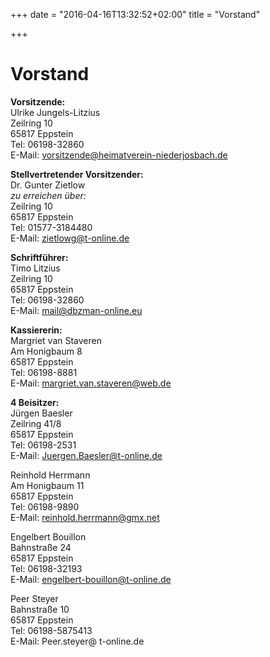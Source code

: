 +++
date = "2016-04-16T13:32:52+02:00"
title = "Vorstand"

+++

# Vorstand

**Vorsitzende:**  
Ulrike Jungels-Litzius  
Zeilring 10  
65817 Eppstein  
Tel: 06198-32860  
E-Mail: vorsitzende@heimatverein-niederjosbach.de  

**Stellvertretender Vorsitzender:**  
Dr. Gunter Zietlow  
*zu erreichen über:*  
Zeilring 10  
65817 Eppstein  
Tel: 01577-3184480  
E-Mail: zietlowg@t-online.de  

**Schriftführer:**  
Timo Litzius  
Zeilring 10  
65817 Eppstein  
Tel: 06198-32860   
E-Mail: mail@dbzman-online.eu  

**Kassiererin:**  
Margriet van Staveren  
Am Honigbaum 8  
65817 Eppstein  
Tel: 06198-8881  
E-Mail: margriet.van.staveren@web.de

**4 Beisitzer:**  
Jürgen Baesler  
Zeilring 41/8  
65817 Eppstein  
Tel: 06198-2531  
E-Mail: Juergen.Baesler@t-online.de  

Reinhold Herrmann  
Am Honigbaum 11  
65817 Eppstein  
Tel: 06198-9890  
E-Mail: reinhold.herrmann@gmx.net

Engelbert Bouillon  
Bahnstraße 24  
65817 Eppstein  
Tel: 06198-32193  
E-Mail: engelbert-bouillon@t-online.de

Peer Steyer  
Bahnstraße 10  
65817 Eppstein  
Tel: 06198-5875413  
E-Mail: Peer.steyer@ t-online.de
